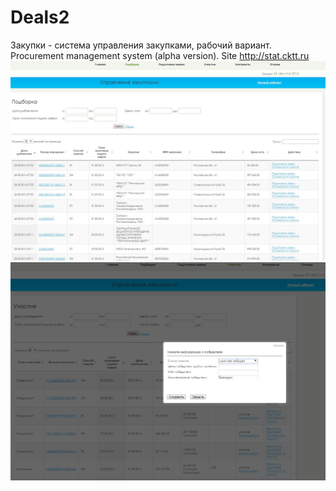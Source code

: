 # Deals2

Закупки - система управления закупками, рабочий вариант. 
<br>
Procurement management system (alpha version). Site http://stat.cktt.ru
<br>
<img src="https://github.com/AnnaRomantsova/deals2/blob/master/1.JPG"><br>
<img src="https://github.com/AnnaRomantsova/deals2/blob/master/2.JPG">






